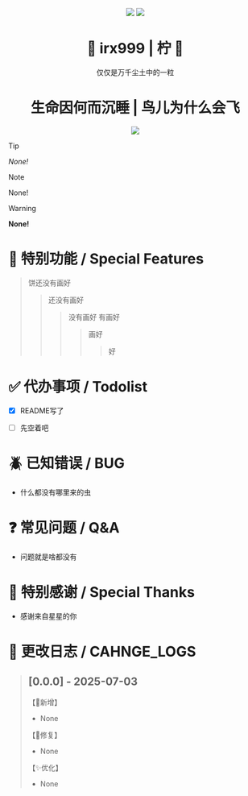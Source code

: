 
<p align="center"> <img src="https://hoyocard.qhy04.com/gs/detail/10/78847338.png",width = "60" ></img> <img src="https://hoyocard.qhy04.com/sr/detail/0-2/78847338.png",width = "60"></img></p>

<h1 align="center"> 🍃 irx999 | 柠  🐍 </h1>
<p align="center"> 仅仅是万千尘土中的一粒</p>
<h1 align="center">生命因何而沉睡 | 鸟儿为什么会飞</h1>
<p align="center"> <img src="https://skillicons.dev/icons?i=vscode,python,ps,git,obsidian,ubuntu,docker" /><br></p>



> [!TIP]
>  _None!_

> [!NOTE]
>  None!

> [!WARNING]
> **None!**

# 🌟 特别功能 /  Special Features

> 饼还没有画好
>> 还没有画好
>>> 没有画好
>>> 有画好
>>>> 画好
>>>>> 好

# ✅  代办事项 / Todolist
- [x] README写了
- [ ] 先空着吧


# 🪲 已知错误 / BUG

- 什么都没有哪里来的虫


# ❓ 常见问题 / Q&A 

- 问题就是啥都没有


# 🧡 特别感谢 / Special Thanks

- 感谢来自星星的你

# 🧠  更改日志 / CAHNGE_LOGS


> ## [0.0.0] - 2025-07-03
> 
> 【🎉新增】
> - None
> 
> 【🔨修复】
> - None
> 
> 【✨优化】
> - None
